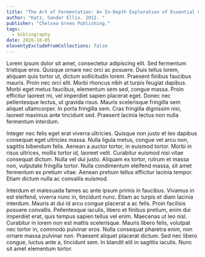 ```yaml
---
title: "The Art of Fermentation: An In-Depth Exploration of Essential Concepts and Processes from Around the World."
author: "Katz, Sandor Ellix. 2012. "
publisher: "Chelsea Green Publishing."
tags:
  - bibliography
date: 2020-10-05
eleventyExcludeFromCollections: false
--- 
```



Lorem ipsum dolor sit amet, consectetur adipiscing elit. Sed fermentum tristique eros. Quisque ornare nec orci ac posuere. Duis tellus lorem, aliquam quis tortor ut, dictum sollicitudin lorem. Praesent finibus faucibus mauris. Proin nec orci elit. Morbi rhoncus nibh at turpis feugiat dapibus. Morbi eget metus faucibus, elementum sem sed, congue massa. Proin efficitur laoreet mi, vel imperdiet sapien placerat eget. Donec nec pellentesque lectus, ut gravida risus. Mauris scelerisque fringilla sem aliquet ullamcorper. In porta fringilla sem. Cras fringilla dignissim nisi, laoreet maximus ante tincidunt sed. Praesent lacinia lectus non nulla fermentum interdum.

Integer nec felis eget erat viverra ultricies. Quisque non justo et leo dapibus consequat eget ultricies massa. Nulla ligula metus, congue vel arcu non, sagittis bibendum felis. Aenean a auctor tortor, in euismod tortor. Morbi in risus ultrices, mollis tortor id, laoreet velit. Curabitur euismod nisi vitae consequat dictum. Nulla vel dui justo. Aliquam ex tortor, rutrum et massa non, vulputate fringilla tortor. Nulla condimentum eleifend massa, sit amet fermentum ex pretium vitae. Aenean pretium tellus efficitur lacinia tempor. Etiam dictum nulla ac convallis euismod.

Interdum et malesuada fames ac ante ipsum primis in faucibus. Vivamus in est eleifend, viverra nunc in, tincidunt nunc. Etiam ac turpis et diam lacinia interdum. Mauris at dui id arcu congue placerat a ac felis. Proin facilisis posuere convallis. Pellentesque iaculis, libero et finibus pretium, enim dui imperdiet erat, quis tempus sapien tellus vel enim. Maecenas ut leo nisl. Curabitur in lorem non est mattis scelerisque. Mauris libero felis, volutpat nec tortor in, commodo pulvinar eros. Nulla consequat pharetra enim, non ornare massa pulvinar non. Praesent aliquet placerat dictum. Sed nec libero congue, luctus ante a, tincidunt sem. In blandit elit in sagittis iaculis. Nunc sit amet elementum tortor.